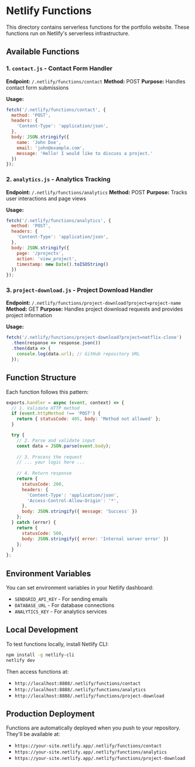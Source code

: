 # Netlify Functions

This directory contains serverless functions for the portfolio website. These functions run on Netlify's serverless infrastructure.

## Available Functions

### 1. `contact.js` - Contact Form Handler
**Endpoint:** `/.netlify/functions/contact`
**Method:** POST
**Purpose:** Handles contact form submissions

**Usage:**
```javascript
fetch('/.netlify/functions/contact', {
  method: 'POST',
  headers: {
    'Content-Type': 'application/json',
  },
  body: JSON.stringify({
    name: 'John Doe',
    email: 'john@example.com',
    message: 'Hello! I would like to discuss a project.'
  })
});
```

### 2. `analytics.js` - Analytics Tracking
**Endpoint:** `/.netlify/functions/analytics`
**Method:** POST
**Purpose:** Tracks user interactions and page views

**Usage:**
```javascript
fetch('/.netlify/functions/analytics', {
  method: 'POST',
  headers: {
    'Content-Type': 'application/json',
  },
  body: JSON.stringify({
    page: '/projects',
    action: 'view_project',
    timestamp: new Date().toISOString()
  })
});
```

### 3. `project-download.js` - Project Download Handler
**Endpoint:** `/.netlify/functions/project-download?project=project-name`
**Method:** GET
**Purpose:** Handles project download requests and provides project information

**Usage:**
```javascript
fetch('/.netlify/functions/project-download?project=netflix-clone')
  .then(response => response.json())
  .then(data => {
    console.log(data.url); // GitHub repository URL
  });
```

## Function Structure

Each function follows this pattern:
```javascript
exports.handler = async (event, context) => {
  // 1. Validate HTTP method
  if (event.httpMethod !== 'POST') {
    return { statusCode: 405, body: 'Method not allowed' };
  }

  try {
    // 2. Parse and validate input
    const data = JSON.parse(event.body);
    
    // 3. Process the request
    // ... your logic here ...
    
    // 4. Return response
    return {
      statusCode: 200,
      headers: {
        'Content-Type': 'application/json',
        'Access-Control-Allow-Origin': '*',
      },
      body: JSON.stringify({ message: 'Success' })
    };
  } catch (error) {
    return {
      statusCode: 500,
      body: JSON.stringify({ error: 'Internal server error' })
    };
  }
};
```

## Environment Variables

You can set environment variables in your Netlify dashboard:
- `SENDGRID_API_KEY` - For sending emails
- `DATABASE_URL` - For database connections
- `ANALYTICS_KEY` - For analytics services

## Local Development

To test functions locally, install Netlify CLI:
```bash
npm install -g netlify-cli
netlify dev
```

Then access functions at:
- `http://localhost:8888/.netlify/functions/contact`
- `http://localhost:8888/.netlify/functions/analytics`
- `http://localhost:8888/.netlify/functions/project-download`

## Production Deployment

Functions are automatically deployed when you push to your repository. They'll be available at:
- `https://your-site.netlify.app/.netlify/functions/contact`
- `https://your-site.netlify.app/.netlify/functions/analytics`
- `https://your-site.netlify.app/.netlify/functions/project-download` 